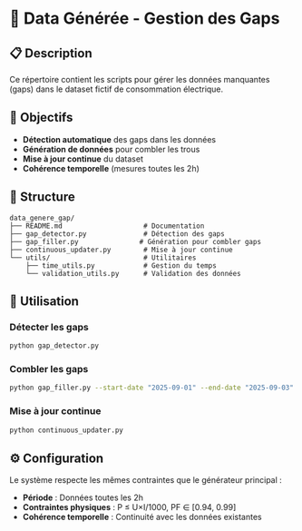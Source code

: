# 🔧 Data Générée - Gestion des Gaps

## 📋 Description

Ce répertoire contient les scripts pour gérer les données manquantes (gaps) dans le dataset fictif de consommation électrique.

## 🎯 Objectifs

- **Détection automatique** des gaps dans les données
- **Génération de données** pour combler les trous
- **Mise à jour continue** du dataset
- **Cohérence temporelle** (mesures toutes les 2h)

## 📁 Structure

```
data_genere_gap/
├── README.md                    # Documentation
├── gap_detector.py              # Détection des gaps
├── gap_filler.py               # Génération pour combler gaps
├── continuous_updater.py        # Mise à jour continue
└── utils/                       # Utilitaires
    ├── time_utils.py            # Gestion du temps
    └── validation_utils.py      # Validation des données
```

## 🚀 Utilisation

### Détecter les gaps
```bash
python gap_detector.py
```

### Combler les gaps
```bash
python gap_filler.py --start-date "2025-09-01" --end-date "2025-09-03"
```

### Mise à jour continue
```bash
python continuous_updater.py
```

## ⚙️ Configuration

Le système respecte les mêmes contraintes que le générateur principal :
- **Période** : Données toutes les 2h
- **Contraintes physiques** : P ≤ U×I/1000, PF ∈ [0.94, 0.99]
- **Cohérence temporelle** : Continuité avec les données existantes








